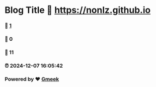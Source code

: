 # Blog Title :link: https://nonlz.github.io 
### :page_facing_up: [1](https://nonlz.github.io/tag.html) 
### :speech_balloon: 0 
### :hibiscus: 11 
### :alarm_clock: 2024-12-07 16:05:42 
### Powered by :heart: [Gmeek](https://github.com/Meekdai/Gmeek)
